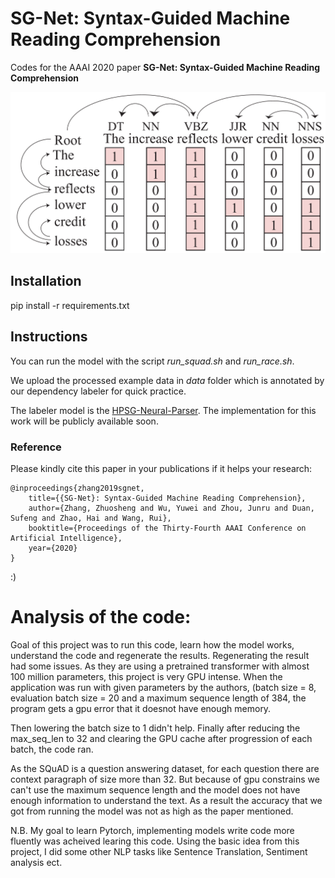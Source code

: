 # SG-Net: Syntax-Guided Machine Reading Comprehension

 Codes for the AAAI 2020 paper **SG-Net: Syntax-Guided Machine Reading Comprehension**



![model](model.png)

## Installation
pip install -r requirements.txt

## Instructions
You can run the model with the script *run_squad.sh* and *run_race.sh*.

We upload the processed example data in *data* folder which is annotated by our dependency labeler for quick practice. 

The labeler model is the [HPSG-Neural-Parser](https://github.com/DoodleJZ/HPSG-Neural-Parser). The implementation for this work will be publicly available soon. 

### Reference

Please kindly cite this paper in your publications if it helps your research:

```
@inproceedings{zhang2019sgnet,
    title={{SG-Net}: Syntax-Guided Machine Reading Comprehension},
    author={Zhang, Zhuosheng and Wu, Yuwei and Zhou, Junru and Duan, Sufeng and Zhao, Hai and Wang, Rui},
    booktitle={Proceedings of the Thirty-Fourth AAAI Conference on Artificial Intelligence},
    year={2020}
}
```

:)



# Analysis of the code:

Goal of this project was to run this code, learn how the model works, understand the code and regenerate the results. Regenerating the result had some issues. As they are using a pretrained transformer with almost 100 million parameters, this project is very GPU intense. When the application was run with given parameters by the authors, (batch size = 8, evaluation batch size = 20 and a maximum sequence length of 384, the program gets a gpu error that it doesnot have enough memory.

Then lowering the batch size to 1 didn't help. Finally after reducing the max_seq_len to 32 and clearing the GPU cache after progression of each batch, the code ran.

As the SQuAD is a question answering dataset, for each question there are context paragraph of size more than 32. But because of gpu constrains we can't use the maximum sequence length and the model does not have enough information to understand the text. As a result the accuracy that we got from running the model was not as high as the paper mentioned. 

N.B. My goal to learn Pytorch, implementing models write code more fluently was acheived learing this code. Using the basic idea from this project, I did some other NLP tasks like Sentence Translation, Sentiment analysis ect.

